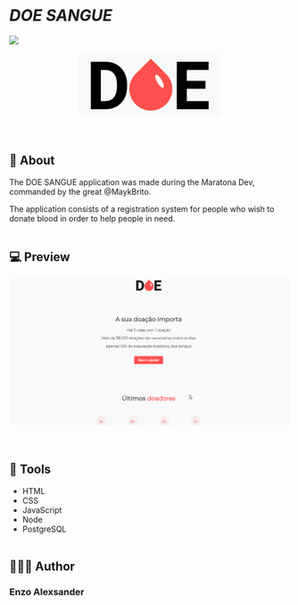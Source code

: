 # *DOE SANGUE*
![](https://img.shields.io/github/repo-size/EnzoAlexsander/projeto-doe-sangue) 
<div align="center">
    <img src="./public/logo.png">
</div>
<br><br>

## 📕 About
The DOE SANGUE application was made during the Maratona Dev, commanded by the great @MaykBrito.

The application consists of a registration system for people who wish to donate blood in order to help people in need.
<br><br>

## 💻 Preview
<div align="center">
    <img src="./public/appdoesangue.gif">
</div>
<br><br>

## 🔨 Tools

- HTML
- CSS
- JavaScript
- Node
- PostgreSQL
<br><br>

## 🙋🏽‍♂️ Author

### Enzo Alexsander

